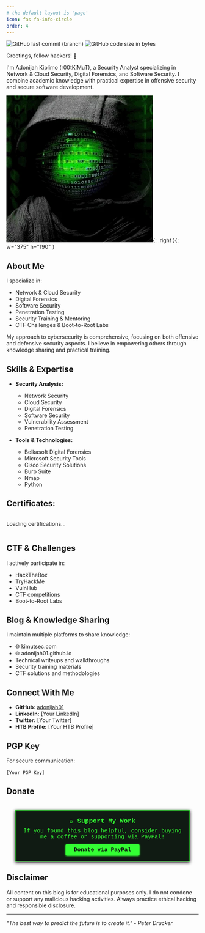 ```yaml
---
# the default layout is 'page'
icon: fas fa-info-circle
order: 4
---
```


![GitHub last commit (branch)](https://img.shields.io/github/last-commit/adonijah01/adonijah01.github.io/main) ![GitHub code size in bytes](https://img.shields.io/github/languages/code-size/adonijah01/adonijah01.github.io)

Greetings, fellow hackers! 👋

I'm Adonijah Kiplimo (r00tKiMuT), a Security Analyst specializing in Network & Cloud Security, Digital Forensics, and Software Security. I combine academic knowledge with practical expertise in offensive security and secure software development.

![Desktop View](/assets/giphy.webp){: .right }{: w="375" h="190" }

## About Me
I specialize in:
- Network & Cloud Security
- Digital Forensics
- Software Security
- Penetration Testing
- Security Training & Mentoring
- CTF Challenges & Boot-to-Root Labs

My approach to cybersecurity is comprehensive, focusing on both offensive and defensive security aspects. I believe in empowering others through knowledge sharing and practical training.

## Skills & Expertise
- **Security Analysis:**
  - Network Security
  - Cloud Security
  - Digital Forensics
  - Software Security
  - Vulnerability Assessment
  - Penetration Testing

- **Tools & Technologies:**
  - Belkasoft Digital Forensics
  - Microsoft Security Tools
  - Cisco Security Solutions
  - Burp Suite
  - Nmap
  - Python

## Certificates:
<div id="certifications" style="display: grid; grid-template-columns: repeat(auto-fill, minmax(200px, 1fr)); gap: 10px; margin-top: 10px;">
  <p>Loading certifications...</p>
</div>
<script src="{{ '/assets/js/certifications.js' | relative_url }}"></script>

## CTF & Challenges
I actively participate in:
- HackTheBox
- TryHackMe
- VulnHub
- CTF competitions
- Boot-to-Root Labs

## Blog & Knowledge Sharing
I maintain multiple platforms to share knowledge:
- 🌐 kimutsec.com
- 🌐 adonijah01.github.io
- Technical writeups and walkthroughs
- Security training materials
- CTF solutions and methodologies

## Connect With Me
- **GitHub:** [adonijah01](https://github.com/adonijah01)
- **LinkedIn:** [Your LinkedIn]
- **Twitter:** [Your Twitter]
- **HTB Profile:** [Your HTB Profile]

## PGP Key
For secure communication:
```
[Your PGP Key]
```

## Donate
<div style="max-width:420px;margin:2.5em auto 1.5em auto;padding:1.2em 1.2em 1em 1.2em;background:#101b13;color:#33ff33;font-family:'Fira Mono', 'Consolas', 'Courier New', monospace;font-size:1.05em;box-shadow:0 2px 8px 0 #0f0f0f;border:1.5px solid #33ff33;text-align:center;">
  <div style="font-weight:bold;font-size:1.15em;margin-bottom:0.5em;">💚 Support My Work</div>
  <div style="margin-bottom:0.7em;">If you found this blog helpful, consider buying me a coffee or supporting via PayPal!</div>
  <a href="https://www.paypal.com/donate/?hosted_button_id=YOUR_BUTTON_ID" target="_blank" style="display:inline-block;padding:0.5em 1.5em;background:#33ff33;color:#101b13;font-weight:bold;text-decoration:none;border-radius:4px;box-shadow:0 1px 4px #33ff33;">Donate via PayPal</a>
</div>

## Disclaimer
All content on this blog is for educational purposes only. I do not condone or support any malicious hacking activities. Always practice ethical hacking and responsible disclosure.

---

*"The best way to predict the future is to create it." - Peter Drucker*
